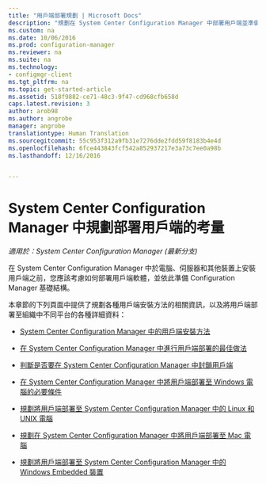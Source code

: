 ```yaml
---
title: "用戶端部署規劃 | Microsoft Docs"
description: "規劃在 System Center Configuration Manager 中部署用戶端並準備基礎結構。"
ms.custom: na
ms.date: 10/06/2016
ms.prod: configuration-manager
ms.reviewer: na
ms.suite: na
ms.technology:
- configmgr-client
ms.tgt_pltfrm: na
ms.topic: get-started-article
ms.assetid: 518f9882-ce71-48c3-9f47-cd968cfb658d
caps.latest.revision: 3
author: arob98
ms.author: angrobe
manager: angrobe
translationtype: Human Translation
ms.sourcegitcommit: 55c953f312a9fb31e7276dde2fdd59f8183b4e4d
ms.openlocfilehash: 6fce443843fcf542a852937217e3a73c7ee0a98b
ms.lasthandoff: 12/16/2016


---
```

# <a name="planning-considerations-for-deploying-clients-in-system-center-configuration-manager"></a>System Center Configuration Manager 中規劃部署用戶端的考量

*適用於：System Center Configuration Manager (最新分支)*

在 System Center Configuration Manager 中於電腦、伺服器和其他裝置上安裝用戶端之前，您應該考慮如何部署用戶端軟體，並依此準備 Configuration Manager 基礎結構。  

 本章節的下列頁面中提供了規劃各種用戶端安裝方法的相關資訊，以及將用戶端部署至組織中不同平台的各種詳細資料：  

-   [System Center Configuration Manager 中的用戶端安裝方法](../../../../core/clients/deploy/plan/client-installation-methods.md)  

-   [在 System Center Configuration Manager 中進行用戶端部署的最佳做法](../../../../core/clients/deploy/plan/best-practices-for-client-deployment.md)  

-   [判斷是否要在 System Center Configuration Manager 中封鎖用戶端](../../../../core/clients/deploy/plan/determine-whether-to-block-clients.md)  

-   [在 System Center Configuration Manager 中將用戶端部署至 Windows 電腦的必要條件](../../../../core/clients/deploy/prerequisites-for-deploying-clients-to-windows-computers.md)  

-   [規劃將用戶端部署至 System Center Configuration Manager 中的 Linux 和 UNIX 電腦](../../../../core/clients/deploy/plan/planning-for-client-deployment-to-linux-and-unix-computers.md)  

-   [規劃在 System Center Configuration Manager 中將用戶端部署至 Mac 電腦](../../../../core/clients/deploy/plan/planning-for-client-deployment-to-mac-computers.md)  

-   [規劃將用戶端部署至 System Center Configuration Manager 中的 Windows Embedded 裝置](../../../../core/clients/deploy/plan/planning-for-client-deployment-to-windows-embedded-devices.md)  

